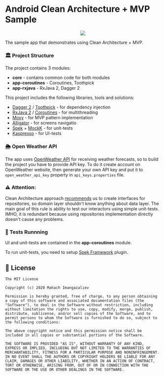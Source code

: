 # Android Clean Architecture + MVP Sample
<p align="center">
<img src="https://raw.githubusercontent.com/ImangazalievM/UTair-MVP-Sample/master/assets/splash.png" />
</p>

The sample app that demonstrates using Clean Architecture + MVP.

### 🏛 Project Structure

The project contains 3 modules:
- **core** - contains common code for both modules
- **app-coroutines** - Coroutines, Toothpick
- **app-rxjava** - RxJava 2, Dagger 2

This project includes the following libraries, tools and solutions:

- [Dagger 2](https://github.com/google/dagger) / [Toothpick](https://github.com/stephanenicolas/toothpick) - for dependency injection
- [RxJava 2](https://github.com/ReactiveX/RxJava) / [Coroutines](https://kotlinlang.org/docs/reference/coroutines-overview.html) - for multithreading
- [Moxy](https://github.com/Arello-Mobile/Moxy) - for MVP pattern implementation
- [Alligator](https://github.com/aartikov/Alligator) - for screens navigatio
- [Spek](https://github.com/spekframework/spek) + [MockK](https://github.com/mockk/mockk) - for unit-tests
- [Kaspresso](https://github.com/KasperskyLab/Kaspresso) - for UI-tests

### 🌦 Open Weather API

The app uses [OpenWeather API](https://openweathermap.org/api) for receiving weather forecasts, 
so to build the project you have to provide API key. To do it create account on OpenWeather website,
 then generate your own API key and put it to `open_weather_api_key` property in `api_keys.properties` file.

### ⚠ Attention:
Clean Architecture approach [recommends](https://github.com/ImangazalievM/CleanArchitectureManifest#repository) us to create interfaces for repositories, so domain layer shouldn't know anything about data layer. The main goal of this rule is ability to test our interactors using simple unit-tests. IMHO, it is redundant because using repositories implementation directly doesn't cause any problems.

### 🚦️ Tests Runnning

UI and unit-tests are contained in the **app-coroutines** module.

To run unit-tests, you need to setup [Spek Framework](https://plugins.jetbrains.com/plugin/10915-spek-framework) plugin.

## 🤝 License
```
The MIT License

Copyright (c) 2020 Mahach Imangazaliev

Permission is hereby granted, free of charge, to any person obtaining a copy of this software and associated documentation files (the "Software"), to deal in the Software without restriction, including without limitation the rights to use, copy, modify, merge, publish, distribute, sublicense, and/or sell copies of the Software, and to permit persons to whom the Software is furnished to do so, subject to the following conditions:

The above copyright notice and this permission notice shall be included in all copies or substantial portions of the Software.

THE SOFTWARE IS PROVIDED "AS IS", WITHOUT WARRANTY OF ANY KIND, EXPRESS OR IMPLIED, INCLUDING BUT NOT LIMITED TO THE WARRANTIES OF MERCHANTABILITY, FITNESS FOR A PARTICULAR PURPOSE AND NONINFRINGEMENT. IN NO EVENT SHALL THE AUTHORS OR COPYRIGHT HOLDERS BE LIABLE FOR ANY CLAIM, DAMAGES OR OTHER LIABILITY, WHETHER IN AN ACTION OF CONTRACT, TORT OR OTHERWISE, ARISING FROM, OUT OF OR IN CONNECTION WITH THE SOFTWARE OR THE USE OR OTHER DEALINGS IN THE SOFTWARE.
```